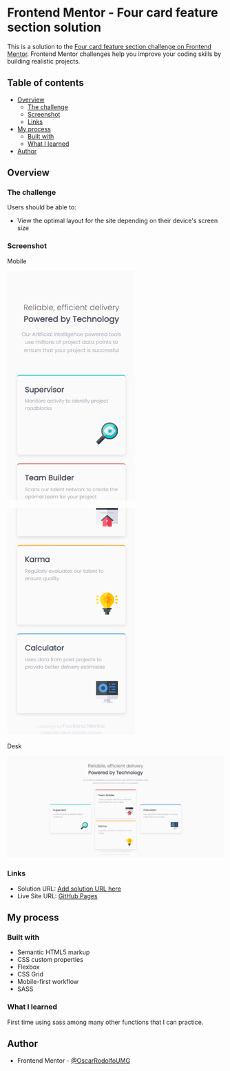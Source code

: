 # Frontend Mentor - Four card feature section solution

This is a solution to the [Four card feature section challenge on Frontend Mentor](https://www.frontendmentor.io/challenges/four-card-feature-section-weK1eFYK). Frontend Mentor challenges help you improve your coding skills by building realistic projects. 

## Table of contents

- [Overview](#overview)
  - [The challenge](#the-challenge)
  - [Screenshot](#screenshot)
  - [Links](#links)
- [My process](#my-process)
  - [Built with](#built-with)
  - [What I learned](#what-i-learned)
- [Author](#author)

## Overview

### The challenge

Users should be able to:

- View the optimal layout for the site depending on their device's screen size

### Screenshot

Mobile

![Screenshot](./screenshots/screenshot-mobile1.PNG)

![Screenshot](./screenshots/screenshot-mobile2.PNG)

Desk

![Screenshot](./screenshots/screenshot-desk.PNG)

### Links

- Solution URL: [Add solution URL here](https://your-solution-url.com)
- Live Site URL: [GitHub Pages](https://your-live-site-url.com)

## My process

### Built with

- Semantic HTML5 markup
- CSS custom properties
- Flexbox
- CSS Grid
- Mobile-first workflow
- SASS

### What I learned

First time using sass among many other functions that I can practice.


## Author

- Frontend Mentor - [@OscarRodolfoUMG](https://www.frontendmentor.io/profile/OscarRodolfoUMG)